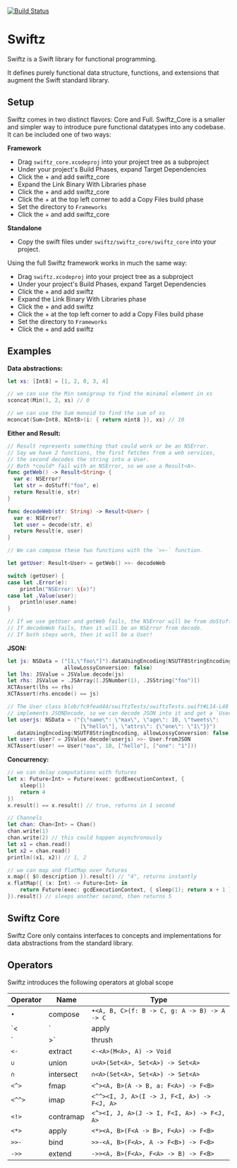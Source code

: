 [![Build Status](https://travis-ci.org/typelift/swiftz.svg)](https://travis-ci.org/typelift/swiftz)

Swiftz
======

Swiftz is a Swift library for functional programming.

It defines purely functional data structure, functions, and extensions that augment the Swift standard library.

Setup
-----

Swiftz comes in two distinct flavors: Core and Full.  Swiftz_Core is
a smaller and simpler way to introduce pure functional datatypes into any
codebase.  It can be included one of two ways:

**Framework**

- Drag `swiftz_core.xcodeproj` into your project tree as a subproject
- Under your project's Build Phases, expand Target Dependencies
- Click the + and add swiftz_core
- Expand the Link Binary With Libraries phase
- Click the + and add swiftz_core
- Click the + at the top left corner to add a Copy Files build phase
- Set the directory to `Frameworks`
- Click the + and add swiftz_core

**Standalone**

- Copy the swift files under `swiftz/swiftz_core/swiftz_core` into your
  project.

Using the full Swiftz framework works in much the same way:

- Drag `swiftz.xcodeproj` into your project tree as a subproject
- Under your project's Build Phases, expand Target Dependencies 
- Click the + and add swiftz
- Expand the Link Binary With Libraries phase
- Click the + and add swiftz
- Click the + at the top left corner to add a Copy Files build phase
- Set the directory to `Frameworks`
- Click the + and add swiftz

Examples
--------

**Data abstractions:**

```swift
let xs: [Int8] = [1, 2, 0, 3, 4]

// we can use the Min semigroup to find the minimal element in xs
sconcat(Min(), 2, xs) // 0

// we can use the Sum monoid to find the sum of xs
mconcat(Sum<Int8, NInt8>(i: { return nint8 }), xs) // 10
```

**Either and Result:**

```swift
// Result represents something that could work or be an NSError.
// Say we have 2 functions, the first fetches from a web services,
// the second decodes the string into a User.
// Both *could* fail with an NSError, so we use a Result<A>.
func getWeb() -> Result<String> {
  var e: NSError?
  let str = doStuff("foo", e)
  return Result(e, str)
}

func decodeWeb(str: String) -> Result<User> {
  var e: NSError?
  let user = decode(str, e)
  return Result(e, user)
}

// We can compose these two functions with the `>>-` function.

let getUser: Result<User> = getWeb() >>- decodeWeb

switch (getUser) {
case let .Error(e): 
	println("NSError: \(e)")
case let .Value(user): 
	println(user.name)
}

// If we use getUser and getWeb fails, the NSError will be from doStuff.
// If decodeWeb fails, then it will be an NSError from decode.
// If both steps work, then it will be a User!
```

**JSON:**

```swift
let js: NSData = ("[1,\"foo\"]").dataUsingEncoding(NSUTF8StringEncoding,
                  allowLossyConversion: false)
let lhs: JSValue = JSValue.decode(js)
let rhs: JSValue = .JSArray([.JSNumber(1), .JSString("foo")])
XCTAssert(lhs == rhs)
XCTAssert(rhs.encode() == js)

// The User class blob/fc9fead44/swiftzTests/swiftzTests.swift#L14-L48
// implements JSONDecode, so we can decode JSON into it and get a `User?`
let userjs: NSData = ("{\"name\": \"max\", \"age\": 10, \"tweets\":
                       [\"hello\"], \"attrs\": {\"one\": \"1\"}}")
  .dataUsingEncoding(NSUTF8StringEncoding, allowLossyConversion: false)
let user: User? = JSValue.decode(userjs) >>- User.fromJSON
XCTAssert(user! == User("max", 10, ["hello"], ["one": "1"]))
```

**Concurrency:**

```swift
// we can delay computations with futures
let x: Future<Int> = Future(exec: gcdExecutionContext, {
	sleep(1)
	return 4
})
x.result() == x.result() // true, returns in 1 second

// Channels
let chan: Chan<Int> = Chan()
chan.write(1)
chan.write(2) // this could happen asynchronously
let x1 = chan.read()
let x2 = chan.read()
println((x1, x2)) // 1, 2

// we can map and flatMap over futures
x.map({ $0.description }).result() // "4", returns instantly
x.flatMap({ (x: Int) -> Future<Int> in
	return Future(exec: gcdExecutionContext, { sleep(1); return x + 1 })
}).result() // sleeps another second, then returns 5
```

Swiftz Core
-----------

Swiftz Core only contains interfaces to concepts and implementations
for data abstractions from the standard library.

Operators
---------

Swiftz introduces the following operators at global scope

Operator | Name      | Type
-------- | --------- | ------------------------------------------
`•`      | compose   | `•<A, B, C>(f: B -> C, g: A -> B) -> A -> C`
`<|`     | apply     | `<|<A, B>(A -> B, A) -> B`
`|>`     | thrush    | `|><A, B>(A, A -> B) -> B`
`<-`     | extract   | `<-<A>(M<A>, A) -> Void`
`∪`      | union     | `∪<A>(Set<A>, Set<A>) -> Set<A>`
`∩`      | intersect | `∩<A>(Set<A>, Set<A>) -> Set<A>`
`<^>`    | fmap      | `<^><A, B>(A -> B, a: F<A>) -> F<B>`
`<^^>`   | imap      | `<^^><I, J, A>(I -> J, F<I, A>) -> F<J, A>`
`<!>`    | contramap | `<^><I, J, A>(J -> I, F<I, A>) -> F<J, A>`
`<*>`    | apply     | `<*><A, B>(F<A -> B>, F<A>) -> F<B>`
`>>-`    | bind      | `>>-<A, B>(F<A>, A -> F<B>) -> F<B>`
`->>`    | extend    | `->><A, B>(F<A>, F<A> -> B) -> F<B>`

